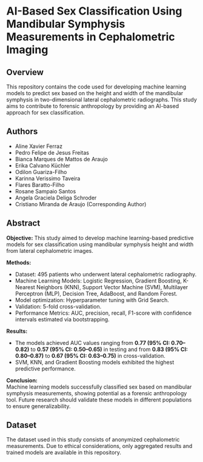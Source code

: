 # AI-Based Sex Classification Using Mandibular Symphysis Measurements in Cephalometric Imaging

## Overview  
This repository contains the code used for developing machine learning models to predict sex based on the height and width of the mandibular symphysis in two-dimensional lateral cephalometric radiographs. This study aims to contribute to forensic anthropology by providing an AI-based approach for sex classification.

## Authors  
- Aline Xavier Ferraz  
- Pedro Felipe de Jesus Freitas  
- Bianca Marques de Mattos de Araujo  
- Erika Calvano Küchler  
- Odilon Guariza-Filho  
- Karinna Verissimo Taveira  
- Flares Baratto-Filho  
- Rosane Sampaio Santos  
- Angela Graciela Deliga Schroder  
- Cristiano Miranda de Araujo (Corresponding Author)

## Abstract  
**Objective:** This study aimed to develop machine learning-based predictive models for sex classification using mandibular symphysis height and width from lateral cephalometric images.  

**Methods:**  
- Dataset: 495 patients who underwent lateral cephalometric radiography.  
- Machine Learning Models: Logistic Regression, Gradient Boosting, K-Nearest Neighbors (KNN), Support Vector Machine (SVM), Multilayer Perceptron (MLP), Decision Tree, AdaBoost, and Random Forest.  
- Model optimization: Hyperparameter tuning with Grid Search.  
- Validation: 5-fold cross-validation.  
- Performance Metrics: AUC, precision, recall, F1-score with confidence intervals estimated via bootstrapping.  

**Results:**  
- The models achieved AUC values ranging from **0.77 (95% CI: 0.70–0.82)** to **0.57 (95% CI: 0.50–0.65)** in testing and from **0.83 (95% CI: 0.80–0.87)** to **0.67 (95% CI: 0.63–0.75)** in cross-validation.  
- SVM, KNN, and Gradient Boosting models exhibited the highest predictive performance.  

**Conclusion:**  
Machine learning models successfully classified sex based on mandibular symphysis measurements, showing potential as a forensic anthropology tool. Future research should validate these models in different populations to ensure generalizability.

## Dataset  
The dataset used in this study consists of anonymized cephalometric measurements. Due to ethical considerations, only aggregated results and trained models are available in this repository.
